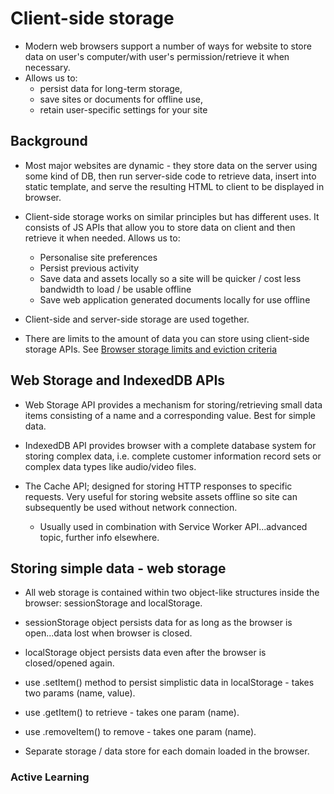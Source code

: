 # Client-side storage

- Modern web browsers support a number of ways for website to store data on user's computer/with user's permission/retrieve it when necessary. 
- Allows us to: 
  - persist data for long-term storage, 
  - save sites or documents for offline use,
  - retain user-specific settings for your site

## Background
- Most major websites are dynamic - they store data on the server using some kind of DB, then run server-side code to retrieve data, insert into static template, and serve the resulting HTML to client to be displayed in browser. 

- Client-side storage works on similar principles but has different uses. It consists of JS APIs that allow you to store data on client
and then retrieve it when needed. Allows us to:
  - Personalise site preferences
  - Persist previous activity 
  - Save data and assets locally so a site will be quicker / cost less bandwidth to load / be usable offline 
  - Save web application generated documents locally for use offline

- Client-side and server-side storage are used together. 

- There are limits to the amount of data you can store using client-side storage APIs. See [Browser storage limits and eviction criteria](https://developer.mozilla.org/en-US/docs/Learn/JavaScript/Client-side_web_APIs/Client-side_storage#client-side_storage)

## Web Storage and IndexedDB APIs

- Web Storage API provides a mechanism for storing/retrieving small data items consisting of a name and a corresponding value. Best for simple data. 

- IndexedDB API provides browser with a complete database system for storing complex data, i.e. complete customer information record sets or complex data types like audio/video files. 

- The Cache API; designed for storing HTTP responses to specific requests. Very useful for storing website assets offline so site can subsequently be used without network connection. 
  - Usually used in combination with Service Worker API...advanced topic, further info elsewhere. 

## Storing simple data - web storage 

- All web storage is contained within two object-like structures inside the browser: sessionStorage and localStorage. 
- sessionStorage object persists data for as long as the browser is open...data lost when browser is closed. 
- localStorage object persists data even after the browser is closed/opened again. 

- use .setItem() method to persist simplistic data in localStorage - takes two params (name, value). 
- use .getItem() to retrieve - takes one param (name).
- use .removeItem() to remove - takes one param (name). 

- Separate storage / data store for each domain loaded in the browser. 

### Active Learning 